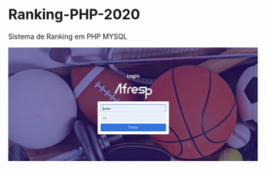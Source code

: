 # Ranking-PHP-2020
Sistema de Ranking em PHP MYSQL


![Alt text](repository/logo.jpg?raw=true "Optional Title")

